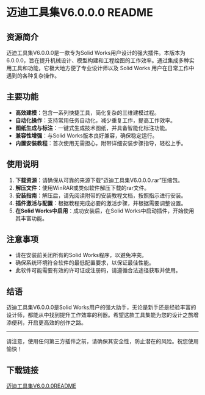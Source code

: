 # 迈迪工具集V6.0.0.0 README

## 资源简介

迈迪工具集V6.0.0.0是一款专为Solid Works用户设计的强大插件。本版本为6.0.0.0，旨在提升机械设计、模型构建和工程绘图的工作效率。通过集成多种实用工具和功能，它极大地方便了专业设计师以及 Solid Works 用户在日常工作中遇到的各种复杂操作。

## 主要功能

- **高效建模**：包含一系列快捷工具，简化复杂的三维建模过程。
- **自动化操作**：支持常用任务自动化，减少重复工作，提高工作效率。
- **图纸生成与标注**：一键式生成技术图纸，并具备智能化标注功能。
- **兼容性增强**：与Solid Works版本良好兼容，确保稳定运行。
- **内置安装教程**：首次使用无需担心，附带详细安装步骤指导，轻松上手。

## 使用说明

1. **下载资源**：请确保从可靠的来源下载“迈迪工具集V6.0.0.0.rar”压缩包。
2. **解压文件**：使用WinRAR或类似软件解压下载的rar文件。
3. **安装指南**：解压后，请先阅读附带的安装教程文档，按照指示进行安装。
4. **插件激活与配置**：根据教程完成必要的激活步骤，并根据需要调整设置。
5. **在Solid Works中启用**：成功安装后，在Solid Works中启动插件，开始使用其丰富功能。

## 注意事项

- 请在安装前关闭所有的Solid Works程序，以避免冲突。
- 确保系统环境符合软件的最低配置要求，以保证最佳性能。
- 此软件可能需要有效的许可证或注册码，请遵循合法途径获取并使用。

## 结语

迈迪工具集V6.0.0.0是Solid Works用户的强大助手，无论是新手还是经验丰富的设计师，都能从中找到提升工作效率的利器。希望这款工具集能为您的设计之旅增添便利，开启更高效的创作之路。

---

请注意，使用任何第三方插件之前，请确保其安全性，防止潜在的风险。祝您使用愉快！

## 下载链接

[迈迪工具集V6.0.0.0README](https://pan.quark.cn/s/7f8f61dea0e1)